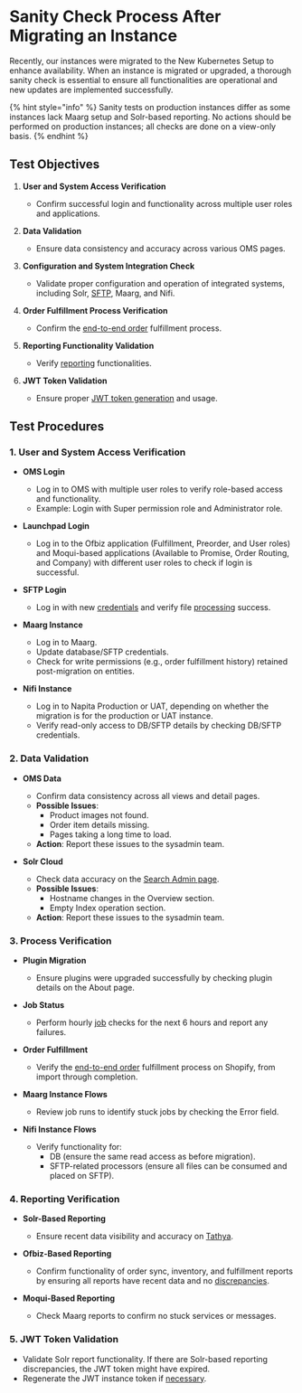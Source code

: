 # Sanity Check Process After Migrating an Instance

Recently, our instances were migrated to the New Kubernetes Setup to enhance availability. When an instance is migrated or upgraded, a thorough sanity check is essential to ensure all functionalities are operational and new updates are implemented successfully.

{% hint style="info" %} Sanity tests on production instances differ as some instances lack Maarg setup and Solr-based reporting. 
No actions should be performed on production instances; all checks are done on a view-only basis. {% endhint %}


## Test Objectives

1. **User and System Access Verification**
   - Confirm successful login and functionality across multiple user roles and applications.

2. **Data Validation**
   - Ensure data consistency and accuracy across various OMS pages.

3. **Configuration and System Integration Check**
   - Validate proper configuration and operation of integrated systems, including Solr, [SFTP](https://docs.hotwax.co/documents/system-admins/initial-setup/configure-sftp), Maarg, and Nifi.

4. **Order Fulfillment Process Verification**
   - Confirm the [end-to-end order](https://docs.hotwax.co/everything/guidlines/order-flow) fulfillment process.

5. **Reporting Functionality Validation**
   - Verify [reporting](https://docs.hotwax.co/everything/tathya/data-discrepancies) functionalities.

6. **JWT Token Validation**
   - Ensure proper [JWT token generation](https://docs.hotwax.co/documents/learn-shopify/setup-shopify/shopifyintegration) and usage.


## Test Procedures

### 1. User and System Access Verification
- **OMS Login**
  - Log in to OMS with multiple user roles to verify role-based access and functionality.
  - Example: Login with Super permission role and Administrator role.

- **Launchpad Login**
  - Log in to the Ofbiz application (Fulfillment, Preorder, and User roles) and Moqui-based applications (Available to Promise, Order Routing, and Company) with different user roles to check if login is successful.

- **SFTP Login**
  - Log in with new [credentials](https://docs.hotwax.co/documents/system-admins/initial-setup/configure-sftp) and verify file [processing](https://docs.hotwax.co/everything/napita/view-and-manage-processors) success.

- **Maarg Instance**
  - Log in to Maarg.
  - Update database/SFTP credentials.
  - Check for write permissions (e.g., order fulfillment history) retained post-migration on entities.

- **Nifi Instance**
  - Log in to Napita Production or UAT, depending on whether the migration is for the production or UAT instance.
  - Verify read-only access to DB/SFTP details by checking DB/SFTP credentials.


### 2. Data Validation
- **OMS Data**
  - Confirm data consistency across all views and detail pages.
  - **Possible Issues**: 
    - Product images not found.
    - Order item details missing.
    - Pages taking a long time to load.
  - **Action**: Report these issues to the sysadmin team.

- **Solr Cloud**
  - Check data accuracy on the [Search Admin page](https://docs.hotwax.co/documents/system-admins/administration/search-admin#overview-section).
  - **Possible Issues**: 
    - Hostname changes in the Overview section.
    - Empty Index operation section.
  - **Action**: Report these issues to the sysadmin team.


### 3. Process Verification
- **Plugin Migration**
  - Ensure plugins were upgraded successfully by checking plugin details on the About page.

- **Job Status**
  - Perform hourly [job](https://docs.hotwax.co/everything/guidlines/system-monitoring-guide#id-2.-job-monitoring) checks for the next 6 hours and report any failures.

- **Order Fulfillment**
  - Verify the [end-to-end order](https://docs.hotwax.co/everything/guidlines/order-flow) fulfillment process on Shopify, from import through completion.

- **Maarg Instance Flows**
  - Review job runs to identify stuck jobs by checking the Error field.

- **Nifi Instance Flows**
  - Verify functionality for:
    - DB (ensure the same read access as before migration).
    - SFTP-related processors (ensure all files can be consumed and placed on SFTP).


### 4. Reporting Verification
- **Solr-Based Reporting**
  - Ensure recent data visibility and accuracy on [Tathya](https://docs.hotwax.co/everything/tathya/data-discrepancies).

- **Ofbiz-Based Reporting**
  - Confirm functionality of order sync, inventory, and fulfillment reports by ensuring all reports have recent data and no [discrepancies](https://docs.hotwax.co/everything/tathya/data-discrepancies).

- **Moqui-Based Reporting**
  - Check Maarg reports to confirm no stuck services or messages.

### 5. JWT Token Validation
- Validate Solr report functionality. If there are Solr-based reporting discrepancies, the JWT token might have expired.
- Regenerate the JWT instance token if [necessary](https://docs.hotwax.co/documents/learn-shopify/setup-shopify/shopifyintegration).

